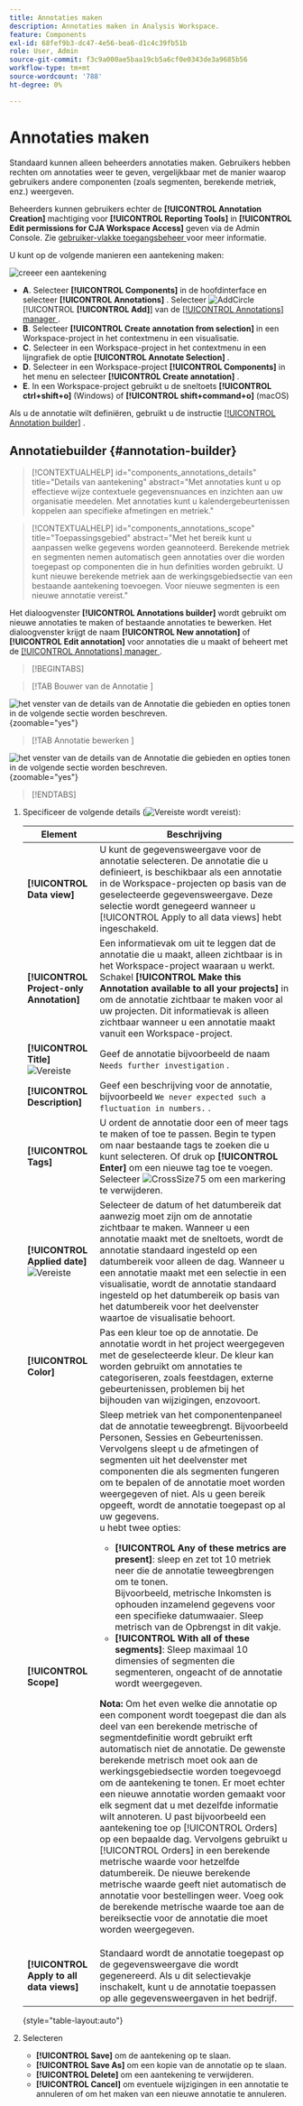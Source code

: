 ```yaml
---
title: Annotaties maken
description: Annotaties maken in Analysis Workspace.
feature: Components
exl-id: 68fef9b3-dc47-4e56-bea6-d1c4c39fb51b
role: User, Admin
source-git-commit: f3c9a000ae5baa19cb5a6cf0e0343de3a9685b56
workflow-type: tm+mt
source-wordcount: '788'
ht-degree: 0%

---
```


# Annotaties maken

Standaard kunnen alleen beheerders annotaties maken. Gebruikers hebben rechten om annotaties weer te geven, vergelijkbaar met de manier waarop gebruikers andere componenten (zoals segmenten, berekende metriek, enz.) weergeven.

Beheerders kunnen gebruikers echter de **[!UICONTROL Annotation Creation]** machtiging voor **[!UICONTROL Reporting Tools]** in **[!UICONTROL Edit permissions for CJA Workspace Access]** geven via de Admin Console. Zie [ gebruiker-vlakke toegangsbeheer ](/help/technotes/access-control.md#user-level-access) voor meer informatie.

U kunt op de volgende manieren een aantekening maken:

![ creeer een aantekening ](assets/create-annotation.png)

* **A**. Selecteer **[!UICONTROL Components]** in de hoofdinterface en selecteer **[!UICONTROL Annotations]** . Selecteer ![ AddCircle ](/help/assets/icons/AddCircle.svg) [!UICONTROL **[!UICONTROL Add]**] van de [[!UICONTROL Annotations] manager ](/help/components/annotations/manage-annotations.md).
* **B**. Selecteer **[!UICONTROL Create annotation from selection]** in een Workspace-project in het contextmenu in een visualisatie.
* **C**. Selecteer in een Workspace-project in het contextmenu in een lijngrafiek de optie **[!UICONTROL Annotate Selection]** .
* **D**. Selecteer in een Workspace-project **[!UICONTROL Components]** in het menu en selecteer **[!UICONTROL Create annotation]** .
* **E**.  In een Workspace-project gebruikt u de sneltoets **[!UICONTROL ctrl+shift+o]** (Windows) of **[!UICONTROL shift+command+o]** (macOS)

Als u de annotatie wilt definiëren, gebruikt u de instructie [[!UICONTROL Annotation builder]](#annotation-builder) .

<!-- Should we really mention API here. If so, we can do it all over the place in the docs...
| **Use the [Customer Journey Analytics Annotations API](https://developer.adobe.com/cja-apis/docs/endpoints/annotations/)** | The Customer Journey Analytics Annotations APIs allow you to create, update, or retrieve annotations programmatically through Adobe Developer. These APIs use the same data and methods that Adobe uses inside the product UI. |
-->


## Annotatiebuilder {#annotation-builder}

<!-- markdownlint-disable MD034 -->

>[!CONTEXTUALHELP]
>id="components_annotations_details"
>title="Details van aantekening"
>abstract="Met annotaties kunt u op effectieve wijze contextuele gegevensnuances en inzichten aan uw organisatie meedelen. Met annotaties kunt u kalendergebeurtenissen koppelen aan specifieke afmetingen en metriek."

<!-- markdownlint-enable MD034 -->

<!-- markdownlint-disable MD034 -->

>[!CONTEXTUALHELP]
>id="components_annotations_scope"
>title="Toepassingsgebied"
>abstract="Met het bereik kunt u aanpassen welke gegevens worden geannoteerd. Berekende metriek en segmenten nemen automatisch geen annotaties over die worden toegepast op componenten die in hun definities worden gebruikt. U kunt nieuwe berekende metriek aan de werkingsgebiedsectie van een bestaande aantekening toevoegen. Voor nieuwe segmenten is een nieuwe annotatie vereist."

<!-- markdownlint-enable MD034 -->


Het dialoogvenster **[!UICONTROL Annotations builder]** wordt gebruikt om nieuwe annotaties te maken of bestaande annotaties te bewerken. Het dialoogvenster krijgt de naam **[!UICONTROL New annotation]** of **[!UICONTROL Edit annotation]** voor annotaties die u maakt of beheert met de [[!UICONTROL Annotations] manager ](/help/components/annotations/manage-annotations.md) .


>[!BEGINTABS]

>[!TAB  Bouwer van de Annotatie ]

![ het venster van de details van de Annotatie die gebieden en opties tonen in de volgende sectie worden beschreven.](assets/annotation-builder.png){zoomable="yes"}

>[!TAB  Annotatie bewerken ]

![ het venster van de details van de Annotatie die gebieden en opties tonen in de volgende sectie worden beschreven.](assets/create-edit-annotation.png){zoomable="yes"}

>[!ENDTABS]

1. Specificeer de volgende details (![ Vereiste ](/help/assets/icons/Required.svg) wordt vereist):

   | Element | Beschrijving |
   | --- | --- |
   | **[!UICONTROL Data view]** | U kunt de gegevensweergave voor de annotatie selecteren. De annotatie die u definieert, is beschikbaar als een annotatie in de Workspace-projecten op basis van de geselecteerde gegevensweergave. Deze selectie wordt genegeerd wanneer u [!UICONTROL Apply to all data views] hebt ingeschakeld. |
   | **[!UICONTROL Project-only Annotation]** | Een informatievak om uit te leggen dat de annotatie die u maakt, alleen zichtbaar is in het Workspace-project waaraan u werkt. Schakel **[!UICONTROL Make this Annotation available to all your projects]** in om de annotatie zichtbaar te maken voor al uw projecten. Dit informatievak is alleen zichtbaar wanneer u een annotatie maakt vanuit een Workspace-project. |
   | **[!UICONTROL Title]** ![ Vereiste ](/help/assets/icons/Required.svg) | Geef de annotatie bijvoorbeeld de naam `Needs further investigation` . |
   | **[!UICONTROL Description]** | Geef een beschrijving voor de annotatie, bijvoorbeeld `We never expected such a fluctuation in numbers.` . |
   | **[!UICONTROL Tags]** | U ordent de annotatie door een of meer tags te maken of toe te passen. Begin te typen om naar bestaande tags te zoeken die u kunt selecteren. Of druk op **[!UICONTROL Enter]** om een nieuwe tag toe te voegen. Selecteer ![ CrossSize75 ](/help/assets/icons/CrossSize75.svg) om een markering te verwijderen. |
   | **[!UICONTROL Applied date]** ![ Vereiste ](/help/assets/icons/Required.svg) | Selecteer de datum of het datumbereik dat aanwezig moet zijn om de annotatie zichtbaar te maken. Wanneer u een annotatie maakt met de sneltoets, wordt de annotatie standaard ingesteld op een datumbereik voor alleen de dag. Wanneer u een annotatie maakt met een selectie in een visualisatie, wordt de annotatie standaard ingesteld op het datumbereik op basis van het datumbereik voor het deelvenster waartoe de visualisatie behoort. |
   | **[!UICONTROL Color]** | Pas een kleur toe op de annotatie. De annotatie wordt in het project weergegeven met de geselecteerde kleur. De kleur kan worden gebruikt om annotaties te categoriseren, zoals feestdagen, externe gebeurtenissen, problemen bij het bijhouden van wijzigingen, enzovoort. |
   | **[!UICONTROL Scope]** | Sleep metriek van het componentenpaneel dat de annotatie teweegbrengt. Bijvoorbeeld Personen, Sessies en Gebeurtenissen. Vervolgens sleept u de afmetingen of segmenten uit het deelvenster met componenten die als segmenten fungeren om te bepalen of de annotatie moet worden weergegeven of niet. Als u geen bereik opgeeft, wordt de annotatie toegepast op al uw gegevens. <br/> u hebt twee opties:<ul><li>**[!UICONTROL Any of these metrics are present]**: sleep en zet tot 10 metriek neer die de annotatie teweegbrengen om te tonen.<br/> Bijvoorbeeld, metrische Inkomsten is ophouden inzamelend gegevens voor een specifieke datumwaaier. Sleep metrisch van de Opbrengst in dit vakje.</li><li>**[!UICONTROL With all of these segments]**: Sleep maximaal 10 dimensies of segmenten die segmenteren, ongeacht of de annotatie wordt weergegeven.</li></ul><p><p>**Nota:** Om het even welke die annotatie op een component wordt toegepast die dan als deel van een berekende metrische of segmentdefinitie wordt gebruikt erft automatisch niet de annotatie. De gewenste berekende metrisch moet ook aan de werkingsgebiedsectie worden toegevoegd om de aantekening te tonen. Er moet echter een nieuwe annotatie worden gemaakt voor elk segment dat u met dezelfde informatie wilt annoteren. U past bijvoorbeeld een aantekening toe op [!UICONTROL Orders] op een bepaalde dag. Vervolgens gebruikt u [!UICONTROL Orders] in een berekende metrische waarde voor hetzelfde datumbereik. De nieuwe berekende metrische waarde geeft niet automatisch de annotatie voor bestellingen weer. Voeg ook de berekende metrische waarde toe aan de bereiksectie voor de annotatie die moet worden weergegeven. |
   | **[!UICONTROL Apply to all data views]** | Standaard wordt de annotatie toegepast op de gegevensweergave die wordt gegenereerd. Als u dit selectievakje inschakelt, kunt u de annotatie toepassen op alle gegevensweergaven in het bedrijf. |

   {style="table-layout:auto"}

1. Selecteren
   * **[!UICONTROL Save]** om de aantekening op te slaan.
   * **[!UICONTROL Save As]** om een kopie van de annotatie op te slaan.
   * **[!UICONTROL Delete]** om een aantekening te verwijderen.
   * **[!UICONTROL Cancel]** om eventuele wijzigingen in een annotatie te annuleren of om het maken van een nieuwe annotatie te annuleren.
